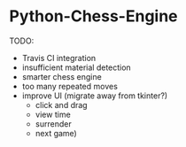 # Python-Chess-Engine

TODO:

- Travis CI integration
- insufficient material detection
- smarter chess engine
- too many repeated moves
- improve UI (migrate away from tkinter?)
  - click and drag
  - view time
  - surrender
  - next game)
